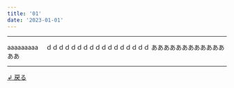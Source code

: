 ```yaml
---
title: '01'
date: '2023-01-01'
---
```

***
aaaaaaaaa　
ｄｄｄｄｄｄｄｄｄｄｄｄｄｄｄｄｄ
ああああああああああああああ
***
[ ↲ 戻る ](https://memo-tau.vercel.app/posts/0)
